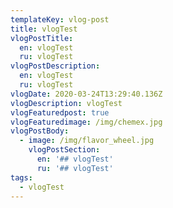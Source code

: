 ```yaml
---
templateKey: vlog-post
title: vlogTest
vlogPostTitle:
  en: vlogTest
  ru: vlogTest
vlogPostDescription:
  en: vlogTest
  ru: vlogTest
vlogDate: 2020-03-24T13:29:40.136Z
vlogDescription: vlogTest
vlogFeaturedpost: true
vlogFeaturedimage: /img/chemex.jpg
vlogPostBody:
  - image: /img/flavor_wheel.jpg
    vlogPostSection:
      en: '## vlogTest'
      ru: '## vlogTest'
tags:
  - vlogTest
---
```


